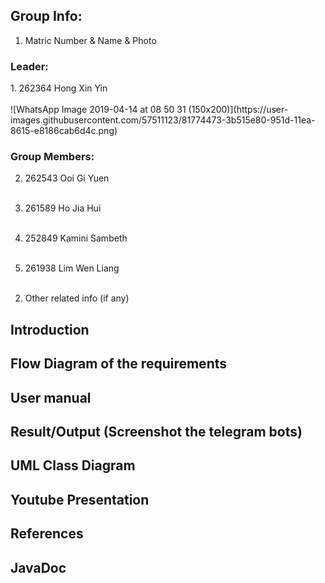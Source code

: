 ## Group Info:
1. Matric Number & Name & Photo

### Leader:
<p>
1. 262364 Hong Xin Yin <br /> <br />
![WhatsApp Image 2019-04-14 at 08 50 31 (150x200)](https://user-images.githubusercontent.com/57511123/81774473-3b515e80-951d-11ea-8615-e8186cab6d4c.png)


### Group Members:
2. 262543 Ooi Gi Yuen <br/> <br />

3. 261589 Ho Jia Hui <br /> <br />

4. 252849 Kamini Sambeth <br /> <br />

5. 261938 Lim Wen Liang <br /> <br />

<p>

2. Other related info (if any)

## Introduction
## Flow Diagram of the requirements
## User manual
## Result/Output (Screenshot the telegram bots)
## UML Class Diagram
## Youtube Presentation
## References
## JavaDoc
